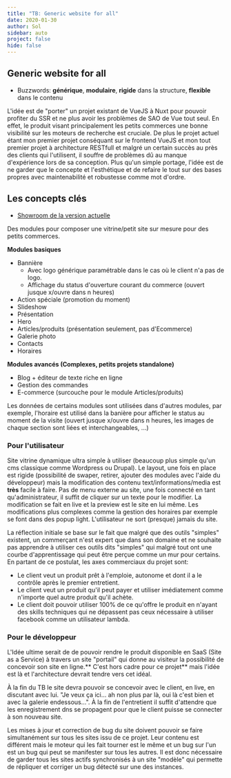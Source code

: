 ```yaml
---
title: "TB: Generic website for all"
date: 2020-01-30
author: Sol
sidebar: auto
project: false
hide: false
---
```


## Generic website for all

* Buzzwords: **générique**, **modulaire**, **rigide** dans la structure, **flexible** dans le contenu

L'idée est de "porter" un projet existant de VueJS à Nuxt pour pouvoir profiter du SSR et ne plus avoir les problèmes de SAO de Vue tout seul. En effet, le produit visant principalement les petits commerces une bonne visibilité sur les moteurs de recherche est cruciale. De plus le projet actuel étant mon premier projet conséquant sur le frontend VueJS et mon tout premier projet à architecture RESTfull et malgré un certain succès au près des clients qui l'utilisent, il souffre de problèmes dû au manque d'expérience lors de sa conception. Plus qu'un simple portage, l'idée est de ne garder que le concepte et l'esthétique et de refaire le tout sur des bases propres avec maintenabilité et robustesse comme mot d'ordre.

## Les concepts clés

* [Showroom de la version actuelle](https://www.jrosk.ch/)

Des modules pour composer une vitrine/petit site sur mesure pour des petits commerces.

**Modules basiques**
* Bannière
  * Avec logo générique paramétrable dans le cas où le client n'a pas de logo.
  * Affichage du status d'ouverture courant du commerce (ouvert jusque x/ouvre dans n heures)
* Action spéciale (promotion du moment)
* Slideshow
* Présentation
* Hero
* Articles/produits (présentation seulement, pas d'Ecommerce)
* Galerie photo
* Contacts
* Horaires

**Modules avancés (Complexes, petits projets standalone)**
* Blog + éditeur de texte riche en ligne
* Gestion des commandes
* E-commerce (surcouche pour le module Articles/produits)

Les données de certains modules sont utilisées dans d'autres modules, par exemple, l'horaire est utilisé dans la banière pour afficher le status au moment de la visite (ouvert jusque x/ouvre dans n heures, les images de chaque section sont liées et interchangeables, ...)

### Pour l'utilisateur
Site vitrine dynamique ultra simple à utiliser (beaucoup plus simple qu'un cms classique comme Wordpress ou Drupal). Le layout, une fois en place est rigide (possibilité de swaper, retirer, ajouter des modules avec l'aide du développeur) mais la modification des contenu text/informations/media est **très** facile à faire. Pas de menu externe au site, une fois connecté en tant qu'administrateur, il suffit de cliquer sur un texte pour le modifier. La modification se fait en live et la preview est le site en lui même. Les modifications plus complexes comme la gestion des horaires par exemple se font dans des popup light. L'utilisateur ne sort (presque) jamais du site.

La réflection initiale se base sur le fait que malgré que des outils "simples" existent, un commerçant n'est expert que dans son domaine et ne souhaite pas apprendre à utiliser ces outils dits "simples" qui malgré tout ont une courbe d'apprentissage qui peut être perçue comme un mur pour certains. En partant de ce postulat, les axes commerciaux du projet sont:

* Le client veut un produit prêt à l'emploie, autonome et dont il a le contrôle après le premier entretient.
* Le client veut un produit qu'il peut payer et utiliser imédiatement comme n'importe quel autre produit qu'il achète.
* Le client doit pouvoir utiliser 100% de ce qu'offre le produit en n'ayant des skills techniques qui ne dépassent pas ceux nécessaire à utiliser facebook comme un utilisateur lambda.

### Pour le développeur
L'Idée ultime serait de de pouvoir rendre le produit disponible en SaaS (Site as a Service) à travers un site "portail" qui donne au visiteur la possibilité de concevoir son site en ligne.** C'est hors cadre pour ce projet** mais l'idée est là et l'architecture devrait tendre vers cet idéal.

À la fin du TB le site devra pouvoir se concevoir avec le client, en live, en discutant avec lui. "Je veux ça ici... ah non plus par là, oui là c'est bien et avec la galerie endessous...". À la fin de l'entretient il suffit d'attendre que les enregistrement dns se propagent pour que le client puisse se connecter à son nouveau site.

Les mises à jour et correction de bug du site doivent pouvoir se faire simultanément sur tous les sites issu de ce projet. Leur contenu est différent mais le moteur qui les fait tourner est le même et un bug sur l'un est un bug qui peut se manifester sur tous les autres. Il est donc nécessaire de garder tous les sites actifs synchronisés à un site "modèle" qui permette de répliquer et corriger un bug détecté sur une des instances.

